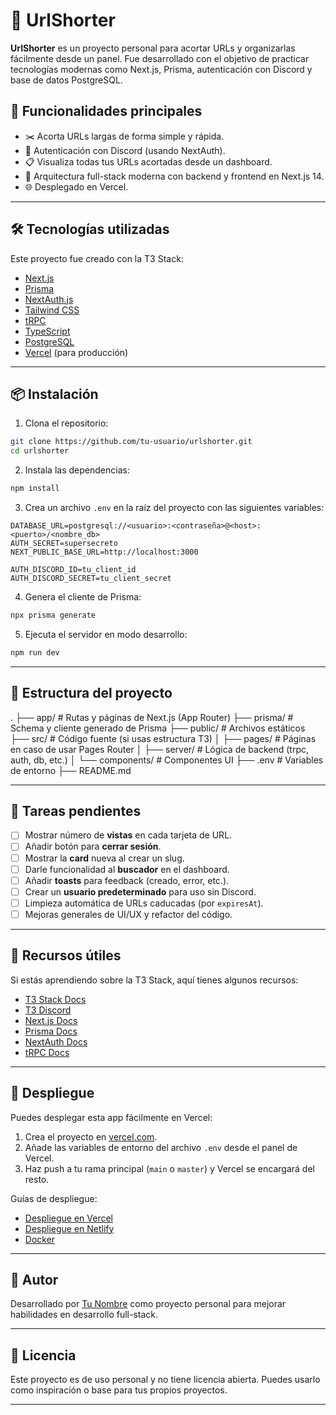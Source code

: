 # 🔗 UrlShorter

**UrlShorter** es un proyecto personal para acortar URLs y organizarlas fácilmente desde un panel. Fue desarrollado con el objetivo de practicar tecnologías modernas como Next.js, Prisma, autenticación con Discord y base de datos PostgreSQL.

## 🚀 Funcionalidades principales

- ✂️ Acorta URLs largas de forma simple y rápida.
- 👤 Autenticación con Discord (usando NextAuth).
- 📋 Visualiza todas tus URLs acortadas desde un dashboard.
- 🧠 Arquitectura full-stack moderna con backend y frontend en Next.js 14.
- 🌐 Desplegado en Vercel.

---

## 🛠️ Tecnologías utilizadas

Este proyecto fue creado con la T3 Stack:

- [Next.js](https://nextjs.org)
- [Prisma](https://prisma.io)
- [NextAuth.js](https://next-auth.js.org)
- [Tailwind CSS](https://tailwindcss.com)
- [tRPC](https://trpc.io)
- [TypeScript](https://www.typescriptlang.org/)
- [PostgreSQL](https://www.postgresql.org/)
- [Vercel](https://vercel.com) (para producción)

---

## 📦 Instalación

1. Clona el repositorio:

```bash
git clone https://github.com/tu-usuario/urlshorter.git
cd urlshorter
```

2. Instala las dependencias:

```bash
npm install
```

3. Crea un archivo `.env` en la raíz del proyecto con las siguientes variables:

```env
DATABASE_URL=postgresql://<usuario>:<contraseña>@<host>:<puerto>/<nombre_db>
AUTH_SECRET=supersecreto
NEXT_PUBLIC_BASE_URL=http://localhost:3000

AUTH_DISCORD_ID=tu_client_id
AUTH_DISCORD_SECRET=tu_client_secret
```

4. Genera el cliente de Prisma:

```bash
npx prisma generate
```

5. Ejecuta el servidor en modo desarrollo:

```bash
npm run dev
```

---

## 📁 Estructura del proyecto

.
├── app/ # Rutas y páginas de Next.js (App Router)
├── prisma/ # Schema y cliente generado de Prisma
├── public/ # Archivos estáticos
├── src/ # Código fuente (si usas estructura T3)
│ ├── pages/ # Páginas en caso de usar Pages Router
│ ├── server/ # Lógica de backend (trpc, auth, db, etc.)
│ └── components/ # Componentes UI
├── .env # Variables de entorno
├── README.md

---

## 📌 Tareas pendientes

- [ ] Mostrar número de **vistas** en cada tarjeta de URL.
- [ ] Añadir botón para **cerrar sesión**.
- [ ] Mostrar la **card** nueva al crear un slug.
- [ ] Darle funcionalidad al **buscador** en el dashboard.
- [ ] Añadir **toasts** para feedback (creado, error, etc.).
- [ ] Crear un **usuario predeterminado** para uso sin Discord.
- [ ] Limpieza automática de URLs caducadas (por `expiresAt`).
- [ ] Mejoras generales de UI/UX y refactor del código.

---

## 🧠 Recursos útiles

Si estás aprendiendo sobre la T3 Stack, aquí tienes algunos recursos:

- [T3 Stack Docs](https://create.t3.gg/)
- [T3 Discord](https://t3.gg/discord)
- [Next.js Docs](https://nextjs.org/docs)
- [Prisma Docs](https://www.prisma.io/docs/)
- [NextAuth Docs](https://next-auth.js.org/getting-started/introduction)
- [tRPC Docs](https://trpc.io/docs)

---

## 🚀 Despliegue

Puedes desplegar esta app fácilmente en Vercel:

1. Crea el proyecto en [vercel.com](https://vercel.com).
2. Añade las variables de entorno del archivo `.env` desde el panel de Vercel.
3. Haz push a tu rama principal (`main` o `master`) y Vercel se encargará del resto.

Guías de despliegue:

- [Despliegue en Vercel](https://create.t3.gg/en/deployment/vercel)
- [Despliegue en Netlify](https://create.t3.gg/en/deployment/netlify)
- [Docker](https://create.t3.gg/en/deployment/docker)

---

## 👤 Autor

Desarrollado por [Tu Nombre](https://github.com/tu-usuario) como proyecto personal para mejorar habilidades en desarrollo full-stack.

---

## 📝 Licencia

Este proyecto es de uso personal y no tiene licencia abierta. Puedes usarlo como inspiración o base para tus propios proyectos.

---
